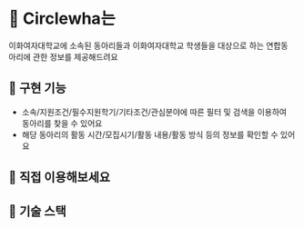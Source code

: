 # :school: Circlewha는
이화여자대학교에 소속된 동아리들과 이화여자대학교 학생들을 대상으로 하는 연합동아리에 관한 정보를 제공해드려요

## :school: 구현 기능
+ 소속/지원조건/필수지원학기/기타조건/관심분야에 따른 필터 및 검색을 이용하여 동아리를 찾을 수 있어요
+ 해당 동아리의 활동 시간/모집시기/활동 내용/활동 방식 등의 정보를 확인할 수 있어요

## :school: 직접 이용해보세요

## :school: 기술 스택


